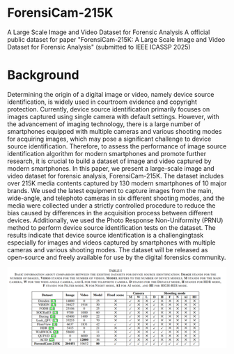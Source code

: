 # ForensiCam-215K
A Large Scale Image and Video Dataset for Forensic Analysis
A official public dataset for paper "ForensiCam-215K: A Large Scale Image and Video Dataset for Forensic Analysis" (submitted to IEEE ICASSP 2025)
# Background
Determining the origin of a digital image or video, namely device source identification, is widely used in courtroom evidence and copyright protection. Currently, device source identification primarily focuses on images captured using single camera with default settings. However, with the advancement of imaging technology, there is a large number of smartphones equipped with multiple cameras and various shooting modes for acquiring images, which may pose a significant challenge to device source identification. Therefore, to assess the performance of image source identification algorithm for modern smartphones and promote further research, it is crucial to build a dataset of image and video captured by modern smartphones. In this paper, we present a large-scale image and video dataset for forensic analysis, ForensiCam-215K. The dataset includes over 215K media contents captured by 130 modern smartphones of 10 major brands. We used the latest equipment to capture images from the main, wide-angle, and telephoto cameras in six different shooting modes, and the media were collected under a strictly controlled procedure to reduce the bias caused by differences in the acquisition process between different devices. Additionally, we used the Photo Response Non-Uniformity (PRNU) method to perform device source identification tests on the dataset. The results indicate that device source identification is a challengingtask especially for images and videos captured by smartphones with multiple cameras and various shooting modes. The dataset will be released as open-source and freely available for use by the digital forensics community.
<p align='center'>  
  <img src='https://github.com/dswdsw21072/ForensiCam-215K/blob/main/dataset.png' width='870'/>
</p>
<p align='center'> 


